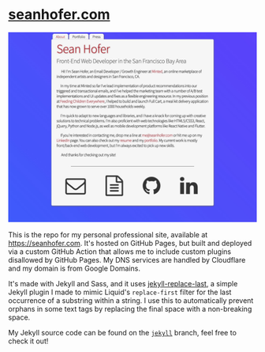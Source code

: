 # [seanhofer.com](https://seanhofer.com)

![seanhofer.com](/assets/images/mysite.jpg)

This is the repo for my personal professional site, available at https://seanhofer.com. It's hosted on GitHub Pages, but built and deployed via a custom GitHub Action that allows me to include custom plugins disallowed by GitHub Pages. My DNS services are handled by Cloudflare and my domain is from Google Domains.

It's made with Jekyll and Sass, and it uses [jekyll-replace-last](https://github.com/hofers/jekyll-replace-last), a simple Jekyll plugin I made to mimic Liquid's `replace-first` filter for the last occurrence of a substring within a string. I use this to automatically prevent orphans in some text tags by replacing the final space with a non-breaking space.

My Jekyll source code can be found on the [`jekyll`](https://github.com/hofers/hofers.github.io/tree/jekyll) branch, feel free to check it out!